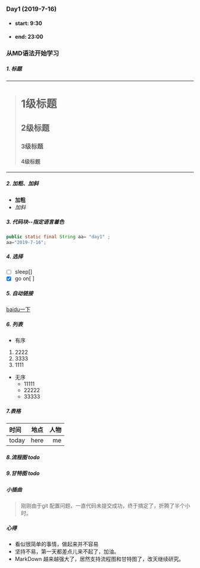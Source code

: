 ### Day1  (2019-7-16)
- #### start: 9:30
- #### end: 23:00
### 从MD语法开始学习
##### 1. 标题
------------
> # 1级标题
> ## 2级标题
> ### 3级标题
> #### 4级标题
-------------
##### 2. 加粗、加斜
- __加粗__
- _加斜_
##### 3. 代码块--指定语言着色
```java
public static final String aa= "day1" ;
aa="2019-7-16";
```
##### 4. 选择
- [ ] sleep[]
- [x] go on[ ]
##### 5. 自动链接
[baidu一下](www.baidu.com)
##### 6. 列表
- 有序
1. 2222
2. 3333
3. 1111
- 无序
    - 11111
    - 22222
    - 33333
##### 7.表格
时间 | 地点 | 人物
:---- | :----: | -----:
today| here | me
##### 8.流程图 todo
##### 9.甘特图 todo

##### 小插曲
> 刚刚由于git 配置问题，一直代码未提交成功，终于搞定了，折腾了半个小时。
##### 心得
- 看似很简单的事情，做起来并不容易
- 坚持不易，第一天都差点儿来不起了，加油。
- MarkDown 越来越强大了，居然支持流程图和甘特图了，改天继续研究。
